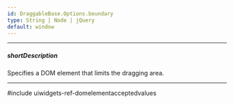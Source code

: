 ```yaml
---
id: DraggableBase.Options.boundary
type: String | Node | jQuery
default: window
---
```

---
##### shortDescription
Specifies a DOM element that limits the dragging area.

---
#include uiwidgets-ref-domelementacceptedvalues